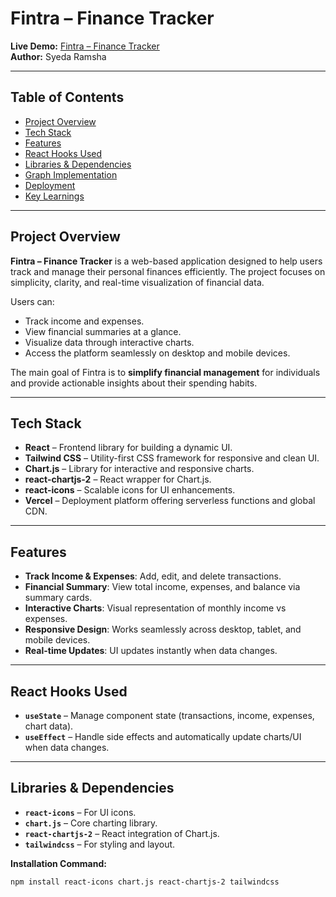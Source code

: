 ﻿# Fintra – Finance Tracker

**Live Demo:** [Fintra – Finance Tracker](https://fintra-finance-tracker.vercel.app/)  
**Author:** Syeda Ramsha  

---

## Table of Contents
- [Project Overview](#project-overview)
- [Tech Stack](#tech-stack)
- [Features](#features)
- [React Hooks Used](#react-hooks-used)
- [Libraries & Dependencies](#libraries--dependencies)
- [Graph Implementation](#graph-implementation)
- [Deployment](#deployment)
- [Key Learnings](#key-learnings)

---

## Project Overview

**Fintra – Finance Tracker** is a web-based application designed to help users track and manage their personal finances efficiently. The project focuses on simplicity, clarity, and real-time visualization of financial data.

Users can:
- Track income and expenses.
- View financial summaries at a glance.
- Visualize data through interactive charts.
- Access the platform seamlessly on desktop and mobile devices.

The main goal of Fintra is to **simplify financial management** for individuals and provide actionable insights about their spending habits.

---

## Tech Stack

- **React** – Frontend library for building a dynamic UI.
- **Tailwind CSS** – Utility-first CSS framework for responsive and clean UI.
- **Chart.js** – Library for interactive and responsive charts.
- **react-chartjs-2** – React wrapper for Chart.js.
- **react-icons** – Scalable icons for UI enhancements.
- **Vercel** – Deployment platform offering serverless functions and global CDN.

---

## Features

- **Track Income & Expenses**: Add, edit, and delete transactions.  
- **Financial Summary**: View total income, expenses, and balance via summary cards.  
- **Interactive Charts**: Visual representation of monthly income vs expenses.  
- **Responsive Design**: Works seamlessly across desktop, tablet, and mobile devices.  
- **Real-time Updates**: UI updates instantly when data changes.

---

## React Hooks Used

- **`useState`** – Manage component state (transactions, income, expenses, chart data).  
- **`useEffect`** – Handle side effects and automatically update charts/UI when data changes.  

---

## Libraries & Dependencies

- **`react-icons`** – For UI icons.  
- **`chart.js`** – Core charting library.  
- **`react-chartjs-2`** – React integration of Chart.js.  
- **`tailwindcss`** – For styling and layout.  

**Installation Command:**
```bash
npm install react-icons chart.js react-chartjs-2 tailwindcss




